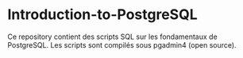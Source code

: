 # Introduction-to-PostgreSQL

Ce repository contient des scripts SQL sur les fondamentaux de PostgreSQL. Les scripts sont compilés sous pgadmin4 (open source).



